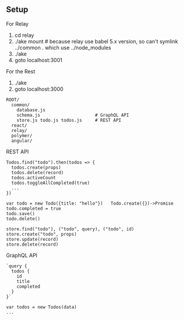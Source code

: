 Setup
-----

For Relay

1. cd relay
2. ./ake mount                       # because relay use babel 5.x version, so can't symlink ../common .  which use ../node_modules
3. ./ake
4. goto localhost:3001

For the Rest

1. ./ake
2. goto localhost:3000

```
ROOT/
  common/
    database.js
    schema.js                     # GraphQL API
    store.js todo.js todos.js     # REST API
  react/
  relay/
  polymer/
  angular/
```

REST API

```
Todos.find("todo").then(todos => {
  todos.create(props)
  todos.delete(record)
  todos.activeCount
  todos.toggleAllCompleted(true)
  ...
})

var todo = new Todo({title: "hello"})   Todo.create({})->Promise
todo.completed = true
todo.save()
todo.delete()

store.find("todo"), ("todo", query), ("todo", id)
store.create("todo", props)
store.update(record)
store.delete(record)
```

GraphQL API

```
`query {
  todos {
    id
    title
    completed
  }
}`

var todos = new Todos(data)
...
```
